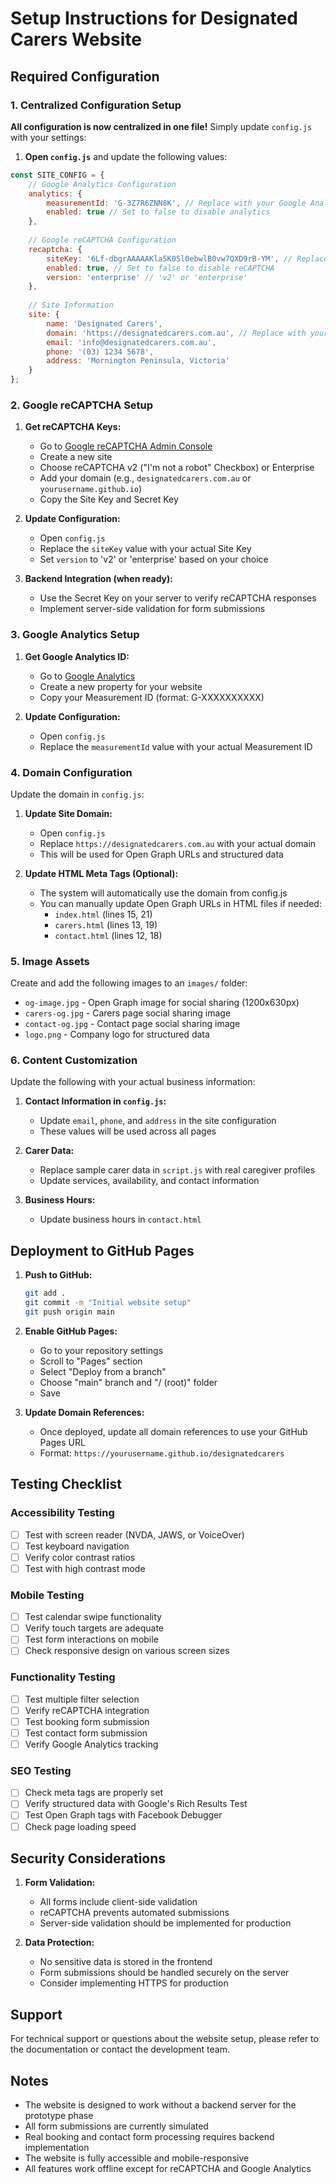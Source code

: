 # Setup Instructions for Designated Carers Website

## Required Configuration

### 1. Centralized Configuration Setup

**All configuration is now centralized in one file!** Simply update `config.js` with your settings:

1. **Open `config.js`** and update the following values:

```javascript
const SITE_CONFIG = {
    // Google Analytics Configuration
    analytics: {
        measurementId: 'G-3Z7R6ZNN8K', // Replace with your Google Analytics Measurement ID
        enabled: true // Set to false to disable analytics
    },
    
    // Google reCAPTCHA Configuration
    recaptcha: {
        siteKey: '6Lf-dbgrAAAAAKla5K0Sl0ebwlB0vw7QXD9rB-YM', // Replace with your reCAPTCHA Site Key
        enabled: true, // Set to false to disable reCAPTCHA
        version: 'enterprise' // 'v2' or 'enterprise'
    },
    
    // Site Information
    site: {
        name: 'Designated Carers',
        domain: 'https://designatedcarers.com.au', // Replace with your actual domain
        email: 'info@designatedcarers.com.au',
        phone: '(03) 1234 5678',
        address: 'Mornington Peninsula, Victoria'
    }
};
```

### 2. Google reCAPTCHA Setup

1. **Get reCAPTCHA Keys:**
   - Go to [Google reCAPTCHA Admin Console](https://www.google.com/recaptcha/admin)
   - Create a new site
   - Choose reCAPTCHA v2 ("I'm not a robot" Checkbox) or Enterprise
   - Add your domain (e.g., `designatedcarers.com.au` or `yourusername.github.io`)
   - Copy the Site Key and Secret Key

2. **Update Configuration:**
   - Open `config.js`
   - Replace the `siteKey` value with your actual Site Key
   - Set `version` to 'v2' or 'enterprise' based on your choice

3. **Backend Integration (when ready):**
   - Use the Secret Key on your server to verify reCAPTCHA responses
   - Implement server-side validation for form submissions

### 3. Google Analytics Setup

1. **Get Google Analytics ID:**
   - Go to [Google Analytics](https://analytics.google.com/)
   - Create a new property for your website
   - Copy your Measurement ID (format: G-XXXXXXXXXX)

2. **Update Configuration:**
   - Open `config.js`
   - Replace the `measurementId` value with your actual Measurement ID

### 4. Domain Configuration

Update the domain in `config.js`:

1. **Update Site Domain:**
   - Open `config.js`
   - Replace `https://designatedcarers.com.au` with your actual domain
   - This will be used for Open Graph URLs and structured data

2. **Update HTML Meta Tags (Optional):**
   - The system will automatically use the domain from config.js
   - You can manually update Open Graph URLs in HTML files if needed:
     - `index.html` (lines 15, 21)
     - `carers.html` (lines 13, 19)
     - `contact.html` (lines 12, 18)

### 5. Image Assets

Create and add the following images to an `images/` folder:

- `og-image.jpg` - Open Graph image for social sharing (1200x630px)
- `carers-og.jpg` - Carers page social sharing image
- `contact-og.jpg` - Contact page social sharing image
- `logo.png` - Company logo for structured data

### 6. Content Customization

Update the following with your actual business information:

1. **Contact Information in `config.js`:**
   - Update `email`, `phone`, and `address` in the site configuration
   - These values will be used across all pages

2. **Carer Data:**
   - Replace sample carer data in `script.js` with real caregiver profiles
   - Update services, availability, and contact information

3. **Business Hours:**
   - Update business hours in `contact.html`

## Deployment to GitHub Pages

1. **Push to GitHub:**
   ```bash
   git add .
   git commit -m "Initial website setup"
   git push origin main
   ```

2. **Enable GitHub Pages:**
   - Go to your repository settings
   - Scroll to "Pages" section
   - Select "Deploy from a branch"
   - Choose "main" branch and "/ (root)" folder
   - Save

3. **Update Domain References:**
   - Once deployed, update all domain references to use your GitHub Pages URL
   - Format: `https://yourusername.github.io/designatedcarers`

## Testing Checklist

### Accessibility Testing
- [ ] Test with screen reader (NVDA, JAWS, or VoiceOver)
- [ ] Test keyboard navigation
- [ ] Verify color contrast ratios
- [ ] Test with high contrast mode

### Mobile Testing
- [ ] Test calendar swipe functionality
- [ ] Verify touch targets are adequate
- [ ] Test form interactions on mobile
- [ ] Check responsive design on various screen sizes

### Functionality Testing
- [ ] Test multiple filter selection
- [ ] Verify reCAPTCHA integration
- [ ] Test booking form submission
- [ ] Test contact form submission
- [ ] Verify Google Analytics tracking

### SEO Testing
- [ ] Check meta tags are properly set
- [ ] Verify structured data with Google's Rich Results Test
- [ ] Test Open Graph tags with Facebook Debugger
- [ ] Check page loading speed

## Security Considerations

1. **Form Validation:**
   - All forms include client-side validation
   - reCAPTCHA prevents automated submissions
   - Server-side validation should be implemented for production

2. **Data Protection:**
   - No sensitive data is stored in the frontend
   - Form submissions should be handled securely on the server
   - Consider implementing HTTPS for production

## Support

For technical support or questions about the website setup, please refer to the documentation or contact the development team.

## Notes

- The website is designed to work without a backend server for the prototype phase
- All form submissions are currently simulated
- Real booking and contact form processing requires backend implementation
- The website is fully accessible and mobile-responsive
- All features work offline except for reCAPTCHA and Google Analytics
